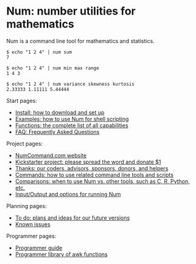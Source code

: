# Num: number utilities for mathematics

Num is a command line tool for mathematics and statistics.

    $ echo "1 2 4" | num sum
    7

    $ echo "1 2 4" | num min max range
    1 4 3

    $ echo "1 2 4" | num variance skewness kurtosis
    2.33333 1.11111 5.44444

Start pages:

  * [Install: how to download and set up](doc/install.md)
  * [Examples: how to use Num for shell scripting](doc/examples.md)
  * [Functions: the complete list of all capabilities](doc/functions.md)
  * [FAQ: Frequently Asked Questions](doc/faq.md)

Project pages:

  * [NumCommand.com website](http://www.numcommand.com)
  * [Kickstarter project: please spread the word and donate $1](https://www.kickstarter.com/projects/joelparkerhenderson/num-number-utilities-for-mathematics)</b></li>
  * [Thanks: our coders, advisors, sponsors, donors, and helpers](doc/thanks.md)
  * [Commands: how to use related command line tools and scripts](doc/commands.md)
  * [Comparisons: when to use Num vs. other tools, such as C, R, Python, etc.](doc/comparisons.md)
  * [Input/Output and options for running Num](doc/input-output-options.md)

Planning pages:

  * [To do: plans and ideas for our future versions](doc/todo.md)
  * [Known issues](doc/known-issues.md)

Programmer pages:

  * [Programmer guide](doc/programmer-guide.md)
  * [Programmer library of awk functions](doc/programmer-library-of-awk-functions.md)
